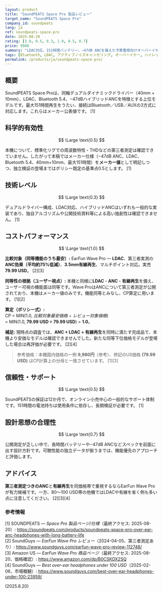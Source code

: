 ```yaml
---
layout: product
title: "SoundPEATS Space Pro 製品レビュー"
target_name: "SoundPEATS Space Pro"
company_id: soundpeats
lang: ja
ref: soundpeats-space-pro
date: 2025-08-20
rating: [3.0, 0.5, 0.3, 1.0, 0.5, 0.7]
price: 9980
summary: "LDAC対応、151時間バッテリー、−47dB ANCを備えた予算重視向けオーバーイヤーヘッドホン"
tags: [Bluetooth, LDAC, アクティブノイズキャンセリング, オーバーイヤー, ハイレゾ, ヘッドホン, ワイヤレス]
permalink: /products/ja/soundpeats-space-pro/
---
```

## 概要

SoundPEATS Space Proは、同軸デュアルダイナミックドライバー（40mm + 10mm）、LDAC、Bluetooth 5.4、−47dBハイブリッドANCを特徴とする上位モデルです。最大151時間再生をうたい、接続はBluetooth／USB／AUXの3方式に対応します。これらはメーカー公表値です。 [1]

## 科学的有効性

$$ \Large \text{0.5} $$

本機について、標準化リグでの周波数特性・THDなどの第三者測定は確認できていません。したがって本稿ではメーカー仕様（−47dB ANC、LDAC、Bluetooth 5.4、40mm+10mm、最大151時間）を**メーカー値**として明記しつつ、独立検証の登場まではポリシー既定の基準点0.5とします。 [1]

## 技術レベル

$$ \Large \text{0.3} $$

デュアルドライバー構成、LDAC対応、ハイブリッドANCはいずれも一般的な実装であり、独自アルゴリズムや公開技術資料等による高い独創性は確認できません。 [1]

## コストパフォーマンス

$$ \Large \text{1.0} $$

**比較対象（同等機能のうち最安）:** EarFun Wave Pro — **LDAC**、第三者実測の**ANC効果（平均約75%低減）**、**3.5mm有線再生**、マルチポイント対応。実売 **79.99 USD**。 [2][3]

**同等性の根拠（ユーザー視点）:** 本機と同様に**LDAC**・**ANC**・**有線再生**を備え、ユーザー可視の機能面は同等です。Wave ProはANCについて第三者測定が公開されており、本機はメーカー値のみです。機能同等とみなし、CP算定に用います。 [1][2]

**算定（ポリシー式）:**  
CP = MIN(1.0, *比較対象最安価格* ÷ *レビュー対象価格*)  
= MIN(1.0, **79.99 USD ÷ 79.99 USD**) = **1.0**。

**補足:** 現時点の調査では、**ANC + LDAC + 有線再生**を同時に満たす完成品で、本機より安価なモデルは確認できませんでした。新たな同等下位価格モデルが登場した場合は再評価が必要です。 [2][4]

> 参考価格：本機国内価格の一例 **9,980円**（参考）、併記のUS価格 **(79.99 USD)** はCP計算上の分母と一致させています。 [1][3]

## 信頼性・サポート

$$ \Large \text{0.5} $$

SoundPEATSの保証は12か月で、オンライン小売中心の一般的なサポート体制です。151時間の電池持ちは使用条件に依存し、長期検証が必要です。 [1]

## 設計思想の合理性

$$ \Large \text{0.7} $$

公開測定が乏しい中で、長時間バッテリーや−47dB ANCなどスペックを前面に出す設計方針です。可聴性能の独立データが揃うまでは、機能優先のアプローチと評価します。

## アドバイス

**第三者測定つきのANC**と**有線再生**を同価格帯で重視するならEarFun Wave Proが有力候補です。一方、80〜100 USD帯の他機ではLDACや有線を省く例も多い点に注意してください。 [2][3][4]

### 参考情報

[1] SOUNDPEATS — *Space Pro 製品ページ/仕様*（最終アクセス: 2025-08-20）: https://soundpeats.com/products/soundpeats-space-pro-over-ear-anc-headphones-with-long-battery-life  
[2] SoundGuys — *EarFun Wave Pro レビュー*（2024-04-05、第三者測定あり）: https://www.soundguys.com/earfun-wave-pro-review-112748/  
[3] Amazon US — *EarFun Wave Pro 商品ページ*（最終アクセス: 2025-08-20、価格確認）: https://www.amazon.com/dp/B0CSKDX2SQ  
[4] SoundGuys — *Best over-ear headphones under 100 USD*（2025-02-06、市場概観）: https://www.soundguys.com/best-over-ear-headphones-under-100-23959/

(2025.8.20)
